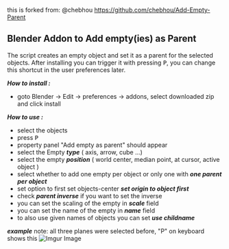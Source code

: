 this is forked from: @chebhou https://github.com/chebhou/Add-Empty-Parent

## Blender Addon to Add empty(ies) as Parent

The script creates an empty object and set it as a parent for the selected objects. After installing you can trigger it with pressing <kbd>P</kbd>, you can change this shortcut in the user preferences later.

***How to install :***
 - goto Blender -> Edit -> preferences -> addons, select downloaded zip and click install

***How to use :***

 - select the objects
 - press <kbd>P</kbd>
 - property panel "Add empty as parent" should appear
 - select the Empty ***type*** ( axis, arrow, cube ...)
 - select the empty ***position*** ( world center, median point, at cursor, active object )
 - select whether to add one empty per object or only one with ***one parent per object***
 - set option to first set objects-center ***set origin to object first***
 - check ***parent inverse*** if you want to set the inverse
 - you can set the scaling of the empty in ***scale*** field
 - you can set the name of the empty in ***name*** field
 - to also use given names of objects you can set ***use childname***

***example***
note: all three planes were selected before, "P" on keyboard shows this
![Imgur Image](https://i.imgur.com/Q0b5HiX.jpg)
